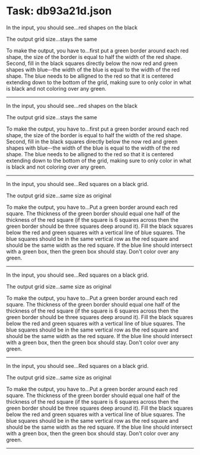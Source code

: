 # Task: db93a21d.json

In the input, you should see...red shapes on the black

The output grid size...stays the same

To make the output, you have to...first put a green border around each red shape, the size of the border is equal to half the width of the red shape. Second, fill in the black squares directly below the now red and green shapes with blue--the width of the blue is equal to the width of the red shape.  The blue needs to be alligned to the red so that it is centered extending down to the bottom of the grid, making sure to only color in what is black and not coloring over any green.

---

In the input, you should see...red shapes on the black

The output grid size...stays the same

To make the output, you have to...first put a green border around each red shape, the size of the border is equal to half the width of the red shape. Second, fill in the black squares directly below the now red and green shapes with blue--the width of the blue is equal to the width of the red shape.  The blue needs to be alligned to the red so that it is centered extending down to the bottom of the grid, making sure to only color in what is black and not coloring over any green.

---

In the input, you should see...Red squares on a black grid.

The output grid size...same size as original

To make the output, you have to...Put a green border around each red square. The thickness of the green border should equal one half of the thickness of the red square (if the square is 6 squares across then the green border should be three squares deep around it). Fill the black squares below the red and green squares with a vertical line of blue squares. The blue squares should be in the same vertical row as the red square and should be the same width as the red square. If the blue line should intersect with a green box, then the green box should stay. Don't color over any green.

---

In the input, you should see...Red squares on a black grid.

The output grid size...same size as original

To make the output, you have to...Put a green border around each red square. The thickness of the green border should equal one half of the thickness of the red square (if the square is 6 squares across then the green border should be three squares deep around it). Fill the black squares below the red and green squares with a vertical line of blue squares. The blue squares should be in the same vertical row as the red square and should be the same width as the red square. If the blue line should intersect with a green box, then the green box should stay. Don't color over any green.

---

In the input, you should see...Red squares on a black grid.

The output grid size...same size as original

To make the output, you have to...Put a green border around each red square. The thickness of the green border should equal one half of the thickness of the red square (if the square is 6 squares across then the green border should be three squares deep around it). Fill the black squares below the red and green squares with a vertical line of blue squares. The blue squares should be in the same vertical row as the red square and should be the same width as the red square. If the blue line should intersect with a green box, then the green box should stay. Don't color over any green.

---

